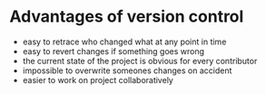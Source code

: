 # Advantages of version control

- easy to retrace who changed what at any point in time
- easy to revert changes if something goes wrong
- the current state of the project is obvious for every contributor
- impossible to overwrite someones changes on accident
- easier to work on project collaboratively